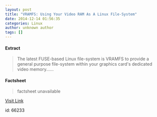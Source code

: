 ```yaml
---
layout: post
title: "VRAMFS: Using Your Video RAM As A Linux File-System"
date: 2014-12-14 01:56:35
categories: Linux
author: unknown author
tags: []
---
```



#### Extract
>The latest FUSE-based Linux file-system is VRAMFS to provide a general purpose file-system within your graphics card's dedicated video memory......

#### Factsheet
>factsheet unavailable

[Visit Link](http://www.phoronix.com/vr.php?view=MTg2MjI)

id:   66233
